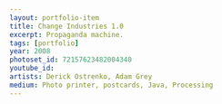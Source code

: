 ```yaml
---
layout: portfolio-item
title: Change Industries 1.0
excerpt: Propaganda machine.
tags: [portfolio]
year: 2008
photoset_id: 72157623482004340
youtube_id:
artists: Derick Ostrenko, Adam Grey
medium: Photo printer, postcards, Java, Processing
---
```

